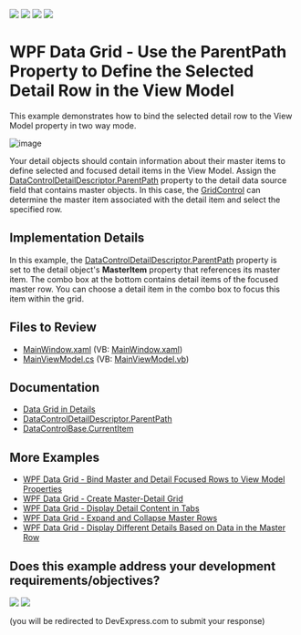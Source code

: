 <!-- default badges list -->
![](https://img.shields.io/endpoint?url=https://codecentral.devexpress.com/api/v1/VersionRange/128653766/24.2.1%2B)
[![](https://img.shields.io/badge/Open_in_DevExpress_Support_Center-FF7200?style=flat-square&logo=DevExpress&logoColor=white)](https://supportcenter.devexpress.com/ticket/details/T291661)
[![](https://img.shields.io/badge/📖_How_to_use_DevExpress_Examples-e9f6fc?style=flat-square)](https://docs.devexpress.com/GeneralInformation/403183)
[![](https://img.shields.io/badge/💬_Leave_Feedback-feecdd?style=flat-square)](#does-this-example-address-your-development-requirementsobjectives)
<!-- default badges end -->

# WPF Data Grid - Use the ParentPath Property to Define the Selected Detail Row in the View Model

This example demonstrates how to bind the selected detail row to the View Model property in two way mode.

![image](https://github.com/DevExpress-Examples/how-to-use-the-parentpath-property-to-enable-the-binding-from-the-viewmodel-to-grid-t291661/assets/65009440/4898c6af-8aa4-4eb8-8724-5b49d3770550)

Your detail objects should contain information about their master items to define selected and focused detail items in the View Model. Assign the [DataControlDetailDescriptor.ParentPath](https://docs.devexpress.com/WPF/DevExpress.Xpf.Grid.DataControlDetailDescriptor.ParentPath) property to the detail data source field that contains master objects. In this case, the [GridControl](https://docs.devexpress.com/WPF/DevExpress.Xpf.Grid.GridControl) can determine the master item associated with the detail item and select the specified row.

## Implementation Details

In this example, the [DataControlDetailDescriptor.ParentPath](https://docs.devexpress.com/WPF/DevExpress.Xpf.Grid.DataControlDetailDescriptor.ParentPath) property is set to the detail object's **MasterItem** property that references its master item. The combo box at the bottom contains detail items of the focused master row. You can choose a detail item in the combo box to focus this item within the grid.

## Files to Review

* [MainWindow.xaml](./CS/MainWindow.xaml) (VB: [MainWindow.xaml](./VB/MainWindow.xaml))
* [MainViewModel.cs](./CS/MainViewModel.cs) (VB: [MainViewModel.vb](./VB/MainViewModel.vb))

## Documentation

* [Data Grid in Details](https://docs.devexpress.com/WPF/119851/controls-and-libraries/data-grid/master-detail/data-grid-in-details)
* [DataControlDetailDescriptor.ParentPath](https://docs.devexpress.com/WPF/DevExpress.Xpf.Grid.DataControlDetailDescriptor.ParentPath)
* [DataControlBase.CurrentItem](https://docs.devexpress.com/WPF/DevExpress.Xpf.Grid.DataControlBase.CurrentItem)

## More Examples

* [WPF Data Grid - Bind Master and Detail Focused Rows to View Model Properties](https://github.com/DevExpress-Examples/wpf-data-grid-bind-master-and-detail-focused-rows-to-viewmodel-properties)
* [WPF Data Grid - Create Master-Detail Grid](https://github.com/DevExpress-Examples/wpf-data-grid-create-master-detail-grid)
* [WPF Data Grid - Display Detail Content in Tabs](https://github.com/DevExpress-Examples/wpf-data-grid-display-detail-content-in-tabs)
* [WPF Data Grid - Expand and Collapse Master Rows](https://github.com/DevExpress-Examples/wpf-data-grid-expand-and-collapse-master-rows)
* [WPF Data Grid - Display Different Details Based on Data in the Master Row](https://github.com/DevExpress-Examples/wpf-data-grid-display-different-details-based-on-master-row-data)
<!-- feedback -->
## Does this example address your development requirements/objectives?

[<img src="https://www.devexpress.com/support/examples/i/yes-button.svg"/>](https://www.devexpress.com/support/examples/survey.xml?utm_source=github&utm_campaign=how-to-use-the-parentpath-property-to-enable-the-binding-from-the-viewmodel-to-grid-t291661&~~~was_helpful=yes) [<img src="https://www.devexpress.com/support/examples/i/no-button.svg"/>](https://www.devexpress.com/support/examples/survey.xml?utm_source=github&utm_campaign=how-to-use-the-parentpath-property-to-enable-the-binding-from-the-viewmodel-to-grid-t291661&~~~was_helpful=no)

(you will be redirected to DevExpress.com to submit your response)
<!-- feedback end -->
